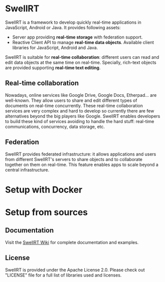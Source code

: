 # SwellRT

SwellRT is a framework to develop quickly real-time applications in JavaScript, Android or Java. It provides following assets:

* Server app providing **real-time storage** with federation support.
* Reactive Client API to manage **real-time data objects**. Available client libraries for JavaScript, Android and Java.

SwellRT is suitable for **real-time collaboration**:  different users can read and edit data objects at the same time on real-time.
Specially, rich-text objects are provided supporting **real-time text editing**.


## Real-time collaboration

Nowadays, online services like Google Drive, Google Docs, Etherpad... are well-known. They allow users to share and edit different types of documents on real-time concurrently.
These real-time collaboration services are very complex and hard to develop so currently there are few alternatives beyond the big players like Google.
SwellRT enables developers to build these kind of services avoiding to handle the hard stuff: real-time communications, concurrency, data storage, etc.

## Federation

SwellRT provides federated infrastructure: it allows applications and users from different SwellRT's servers to share objects and to collaborate together on them on real-time.
This feature enables apps to scale beyond a central infrastructure.


# Setup with Docker


# Setup from sources




## Documentation

Visit the [SwellRT Wiki](https://github.com/P2Pvalue/swellrt/wiki) for complete documentation and examples.


## License

SwellRT is provided under the Apache License 2.0. Please check out "LICENSE" file for a full list of libraries used and licenses.





